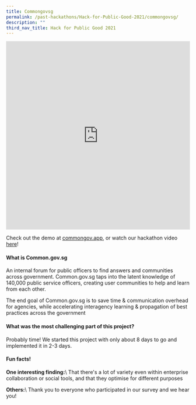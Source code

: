 ```yaml
---
title: Commongovsg
permalink: /past-hackathons/Hack-for-Public-Good-2021/commongovsg/
description: ""
third_nav_title: Hack for Public Good 2021
---
```

<iframe allowfullscreen="true" height="515" width="100%" frameborder="0" src="https://docs.google.com/presentation/d/e/2PACX-1vTkV5L0NsXUANo3BQ2ioFkncSG8FvPb4RUe3_3P3IywE_kMdUSAGoxhQIsmFGIHgsgjXM4QNOAfSxiS/embed?start=false&amp;loop=false&amp;delayms=3000"></iframe>

Check out the demo at [commongov.app](https://commongov.app), or watch our hackathon video [here](https://www.youtube.com/embed/OTUBPseUsoE)!

#### What is Common.gov.sg
An internal forum for public officers to find answers and communities across government. Common.gov.sg taps into the latent knowledge of 140,000 public service officers, creating user communities to help and learn from each other. 

The end goal of Common.gov.sg is to save time &amp; communication overhead for agencies, while accelerating interagency learning &amp; propagation of best practices across the government

#### What was the most challenging part of this project?
Probably time! We started this project with only about 8 days to go and implemented it in 2-3 days.

#### Fun facts!
**One interesting finding:**\\
That there's a lot of variety even within enterprise collaboration or social tools, and that they optimise for different purposes

**Others:**\\
Thank you to everyone who participated in our survey and we hear you!